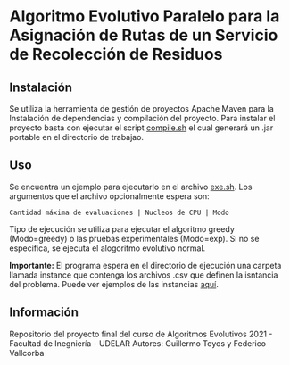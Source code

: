 # Algoritmo Evolutivo Paralelo para la Asignación de Rutas de un Servicio de Recolección de Residuos

## Instalación

Se utiliza la herramienta de gestión de proyectos Apache Maven para la Instalación de dependencias y compilación del proyecto. Para instalar el proyecto basta con ejecutar
el script [compile.sh](compile.sh) el cual generará un .jar portable en el directorio de trabajao.

## Uso

Se encuentra un ejemplo para ejecutarlo en el archivo [exe.sh](exe.sh). Los argumentos que el archivo opcionalmente espera son:

    Cantidad máxima de evaluaciones | Nucleos de CPU | Modo

Tipo de ejecución se utiliza para ejecutar el algoritmo greedy (Modo=greedy) o las pruebas experimentales (Modo=exp). Si no se especifica, se ejecuta el alogoritmo evolutivo normal. 

**Importante:** El programa espera en el directorio de ejecución una carpeta llamada instance que contenga los archivos .csv que definen la isntancia del problema. Puede ver ejemplos de las instancias [aquí](instancias/).

## Información 
Repositorio del proyecto final del curso de Algoritmos Evolutivos 2021 - Facultad de Inegniería - UDELAR
Autores: Guillermo Toyos y Federico Vallcorba
